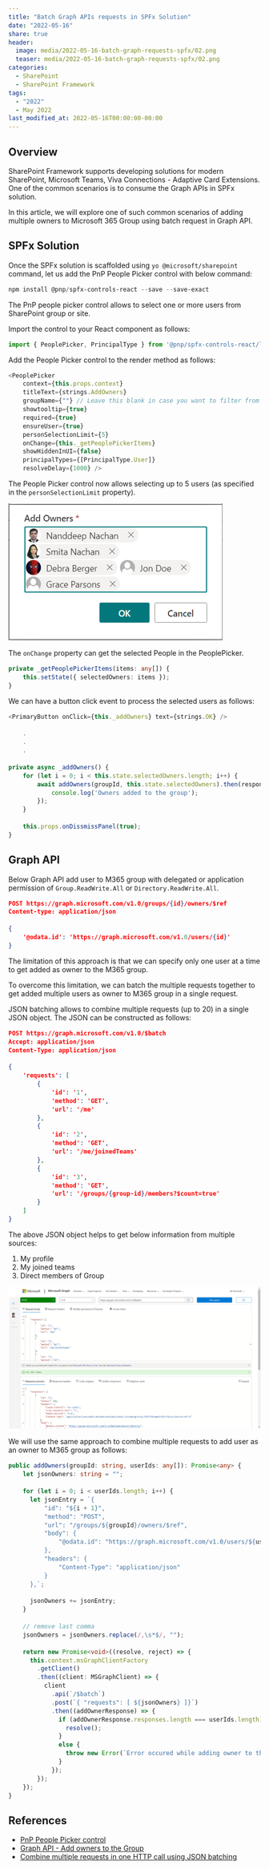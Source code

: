 ```yaml
---
title: "Batch Graph APIs requests in SPFx Solution"
date: "2022-05-16"
share: true
header:
  image: media/2022-05-16-batch-graph-requests-spfx/02.png
  teaser: media/2022-05-16-batch-graph-requests-spfx/02.png
categories:
  - SharePoint
  - SharePoint Framework
tags:
  - "2022"
  - May 2022
last_modified_at: 2022-05-16T00:00:00-00:00
---
```

## Overview

SharePoint Framework supports developing solutions for modern SharePoint, Microsoft Teams, Viva Connections - Adaptive Card Extensions. One of the common scenarios is to consume the Graph APIs in SPFx solution.

In this article, we will explore one of such common scenarios of adding multiple owners to Microsoft 365 Group using batch request in Graph API.

## SPFx Solution

Once the SPFx solution is scaffolded using `yo @microsoft/sharepoint` command, let us add the PnP People Picker control with below command:

```powershell
npm install @pnp/spfx-controls-react --save --save-exact
```

The PnP people picker control allows to select one or more users from SharePoint group or site.

Import the control to your React component as follows:

```typescript
import { PeoplePicker, PrincipalType } from '@pnp/spfx-controls-react/lib/PeoplePicker';
```

Add the People Picker control to the render method as follows:

```typescript
<PeoplePicker
    context={this.props.context}
    titleText={strings.AddOwners}
    groupName={""} // Leave this blank in case you want to filter from all users    
    showtooltip={true}
    required={true}
    ensureUser={true}
    personSelectionLimit={5}
    onChange={this._getPeoplePickerItems}
    showHiddenInUI={false}
    principalTypes={[PrincipalType.User]}
    resolveDelay={1000} />
```

The People Picker control now allows selecting up to 5 users (as specified in the `personSelectionLimit` property).

![](/media/2022-05-16-batch-graph-requests-spfx/01.png)

The `onChange` property can get the selected People in the PeoplePicker.

```typescript
private _getPeoplePickerItems(items: any[]) {
    this.setState({ selectedOwners: items });
}
```

We can have a button click event to process the selected users as follows:

```typescript
<PrimaryButton onClick={this._addOwners} text={strings.OK} />

    .
    .
    .

private async _addOwners() {
    for (let i = 0; i < this.state.selectedOwners.length; i++) {
        await addOwners(groupId, this.state.selectedOwners).then(response => {
            console.log('Owners added to the group');
        });
    }

    this.props.onDissmissPanel(true);
}
```

## Graph API

Below Graph API add user to M365 group with delegated or application permission of `Group.ReadWrite.All` or `Directory.ReadWrite.All`.

```json
POST https://graph.microsoft.com/v1.0/groups/{id}/owners/$ref
Content-type: application/json

{
    '@odata.id': 'https://graph.microsoft.com/v1.0/users/{id}'
}
```

The limitation of this approach is that we can specify only one user at a time to get added as owner to the M365 group.

To overcome this limitation, we can batch the multiple requests together to get added multiple users as owner to M365 group in a single request.

JSON batching allows to combine multiple requests (up to 20) in a single JSON object. The JSON can be constructed as follows:

```json
POST https://graph.microsoft.com/v1.0/$batch
Accept: application/json
Content-Type: application/json

{
    'requests': [
        {
            'id': '1',
            'method': 'GET',
            'url': '/me'
        },
        {
            'id': '2',
            'method': 'GET',
            'url': '/me/joinedTeams'
        },
        {
            'id': '3',
            'method': 'GET',
            'url': '/groups/{group-id}/members?$count=true'
        }
    ]
}
```

The above JSON object helps to get below information from multiple sources:

1. My profile
2. My joined teams
3. Direct members of Group

![](/media/2022-05-16-batch-graph-requests-spfx/02.png)

We will use the same approach to combine multiple requests to add user as an owner to M365 group as follows:

```typescript
public addOwners(groupId: string, userIds: any[]): Promise<any> {
    let jsonOwners: string = "";

    for (let i = 0; i < userIds.length; i++) {
      let jsonEntry = `{
          "id": "${i + 1}",
          "method": "POST",
          "url": "/groups/${groupId}/owners/$ref",
          "body": {
              "@odata.id": "https://graph.microsoft.com/v1.0/users/${userIds[i].secondaryText}"
          },
          "headers": {
              "Content-Type": "application/json"
          }
      },`;

      jsonOwners += jsonEntry;
    }

    // remove last comma
    jsonOwners = jsonOwners.replace(/,\s*$/, "");

    return new Promise<void>((resolve, reject) => {
      this.context.msGraphClientFactory
        .getClient()
        .then((client: MSGraphClient) => {
          client
            .api(`/$batch`)
            .post(`{ "requests": [ ${jsonOwners} ]}`)
            .then((addOwnerResponse) => {
              if (addOwnerResponse.responses.length === userIds.length) {
                resolve();
              }
              else {
                throw new Error(`Error occured while adding owner to the Group`);
              }
            });
        });
    });
}
```

## References

- [PnP People Picker control](https://pnp.github.io/sp-dev-fx-controls-react/controls/PeoplePicker/)
- [Graph API - Add owners to the Group](https://docs.microsoft.com/en-us/graph/api/group-post-owners?WT.mc_id=M365-MVP-5003693)
- [Combine multiple requests in one HTTP call using JSON batching](https://docs.microsoft.com/en-us/graph/json-batching?WT.mc_id=M365-MVP-5003693)
